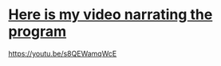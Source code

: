 # [Here is my video narrating the program](https://youtu.be/s8QEWamqWcE)
https://youtu.be/s8QEWamqWcE
